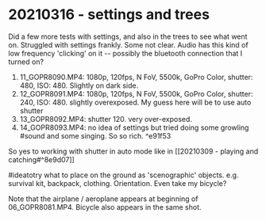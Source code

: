 # 20210316 - settings and trees

Did a few more tests with settings, and also in the trees to see what went on. Struggled with settings frankly. Some not clear. Audio has this kind of low frequency 'clicking' on it -- possibly the bluetooth connection that I turned on? 

1. 11_GOPR8090.MP4: 1080p, 120fps, N FoV, 5500k, GoPro Color, shutter: 480, ISO: 480. Slightly on dark side.
2. 12_GOPR8091.MP4: 1080p, 120fps, N FoV, 5500k, GoPro Color, shutter: 240, ISO: 480. slightly overexposed. My guess here will be to use auto shutter
3. 13_GOPR8092.MP4: shutter 120. very over-exposed.
4. 14_GOPR8093.MP4: no idea of settings but tried doing some growling #sound and some singing. So so rich.  ^e91f53

So yes to working with shutter in auto mode like in [[20210309 - playing and catching#^8e9d07]]

#ideatotry what to place on the ground as 'scenographic' objects. e.g. survival kit, backpack, clothing. Orientation. Even take my bicycle? 

Note that the airplane / aeroplane appears at beginning of 06_GOPR8081.MP4. Bicycle also appears in the same shot. 
